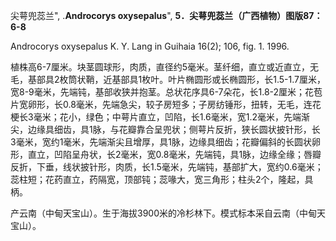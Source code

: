 尖萼兜蕊兰",
.**Androcorys oxysepalus**",
**5．尖萼兜蕊兰（广西植物）图版87：6-8**

Androcorys oxysepalus K. Y. Lang in Guihaia 16(2); 106, fig. 1. 1996.

植株高6-7厘米。块茎圆球形，肉质，直径约5毫米。茎纤细，直立或近直立，无毛，基部具2枚筒状鞘，近基部具1枚叶。叶片椭圆形或长椭圆形，长1.5-1.7厘米，宽8-9毫米，先端钝，基部收狭并抱茎。总状花序具6-7朵花，长1.8-2厘米；花苞片宽卵形，长0.8毫米，先端急尖，较子房短多；子房纺锤形，扭转，无毛，连花梗长3毫米；花小，绿色；中萼片直立，凹陷，长1.6毫米，宽1.2毫米，先端渐尖，边缘具细齿，具1脉，与花瓣靠合呈兜状；侧萼片反折，狭长圆状披针形，长3毫米，宽约1毫米，先端渐尖且增厚，具1脉，边缘具细齿；花瓣偏斜的长圆状卵形，直立，凹陷呈舟状，长2毫米，宽0.8毫米，先端钝，具1脉，边缘全缘；唇瓣反折，下垂，线状披针形，肉质，长1.5毫米，先端钝，基部扩大，宽约0.6毫米；蕊柱短；花药直立，药隔宽，顶部钝；蕊喙大，宽三角形；柱头2个，隆起，具柄。

产云南（中甸天宝山）。生于海拔3900米的冷杉林下。模式标本采自云南（中甸天宝山）。
